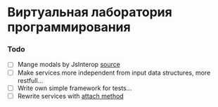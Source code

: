 ﻿# Виртуальная лаборатория программирования

### Todo
- [ ] Mange modals by JsInterop [source](https://stackoverflow.com/questions/77453833/bootstrap-modal-on-blazor-stopped-working-on-net-8-rc2-using-jsinterop-to-open)
- [ ] Make services more independent from input data structures, more restfull...
- [ ] Write own simple framework for tests...
- [ ] Rewrite services with [attach method](https://metanit.com/sharp/entityframework/1.3.php)